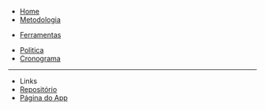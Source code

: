 <!-- docs/_sidebar.md -->

* [Home](/README)
* [Metodologia](/pages/methodology/methodology)
<!-- * [Pré-Rastreabilidade]() -->
* [Ferramentas](/pages/teamTools/teamTools)
<!-- * [Elicitação]() -->
* [Politica](/pages/policy/policy)
* [Cronograma](/pages/schedule/schedule)
---

* Links
* [Repositório](https://github.com/Requisitos-de-Software/2020.1-Mia-Ajuda)
* [Página do App](https://miaajuda.netlify.app/)

